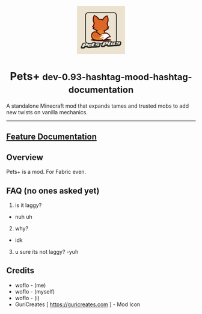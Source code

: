 <p align="center">
  <img src="src/main/resources/assets/petsplus/icon.png"
       alt="Pets+ icon"
       width="128">
</p>

<h1 align="center">
  Pets+ <small>dev-0.93-hashtag-mood-hashtag-documentation</small>
</h1>

A standalone Minecraft mod that expands tames and trusted mobs to add new twists on vanilla mechanics.

---
  **[Feature Documentation](docs/features/_readme.md)**
---


## Overview

Pets+ is a mod. For Fabric even.



## FAQ (no ones asked yet)
1. is it laggy?
- nuh uh
2. why?
- idk
3. u sure its not laggy?
-yuh



## Credits
- woflo - (me)
- woflo - (myself)
- woflo - (i)
- GuriCreates [ https://guricreates.com ] - Mod Icon
